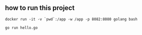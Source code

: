 ## how to run this project

```docker run -it -v `pwd`:/app -w /app -p 8082:8080 golang bash```

```go run hello.go```

